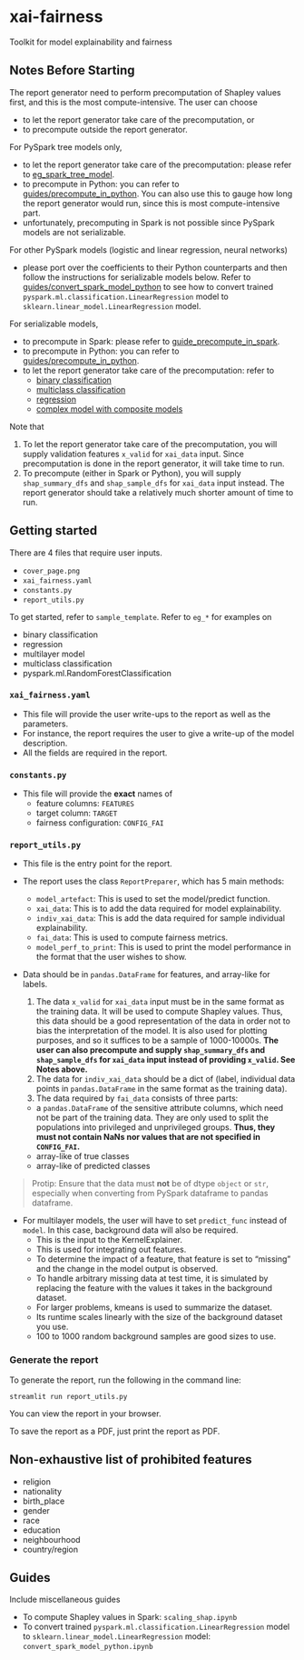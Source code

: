 # xai-fairness
Toolkit for model explainability and fairness

## Notes Before Starting
The report generator need to perform precomputation of Shapley values first, and this is the most compute-intensive. The user can choose
- to let the report generator take care of the precomputation, or
- to precompute outside the report generator.

For PySpark tree models only,
- to let the report generator take care of the precomputation: please refer to [eg_spark_tree_model](https://github.com/basisai/xai-fairness/tree/dev/eg_spark_tree_model).
- to precompute in Python: you can refer to [guides/precompute_in_python](https://github.com/basisai/xai-fairness/blob/dev/guides/precompute_in_python.ipynb). You can also use this to gauge how long the report generator would run, since this is most compute-intensive part.
- unfortunately, precomputing in Spark is not possible since PySpark models are not serializable.

For other PySpark models (logistic and linear regression, neural networks)
- please port over the coefficients to their Python counterparts and then follow the instructions for serializable models below. Refer to [guides/convert_spark_model_python](https://github.com/basisai/xai-fairness/blob/dev/guides/convert_spark_model_python.ipynb) to see how to convert trained `pyspark.ml.classification.LinearRegression` model to `sklearn.linear_model.LinearRegression` model.

For serializable models,
- to precompute in Spark: please refer to [guide_precompute_in_spark](https://github.com/basisai/xai-fairness/tree/dev/guide_precompute_in_spark).
- to precompute in Python: you can refer to [guides/precompute_in_python](https://github.com/basisai/xai-fairness/blob/dev/guides/precompute_in_python.ipynb).
- to let the report generator take care of the precomputation: refer to 
  - [binary classification](https://github.com/basisai/xai-fairness/tree/dev/eg_binary_class)
  - [multiclass classification](https://github.com/basisai/xai-fairness/tree/dev/eg_multiclass)
  - [regression](https://github.com/basisai/xai-fairness/tree/dev/eg_regression)
  - [complex model with composite models](https://github.com/basisai/xai-fairness/tree/dev/eg_multilayer_model)

Note that
1. To let the report generator take care of the precomputation, you will supply validation features `x_valid` for `xai_data` input. Since precomputation is done in the report generator, it will take time to run.
2. To precompute (either in Spark or Python), you will supply `shap_summary_dfs` and `shap_sample_dfs` for `xai_data` input instead. The report generator should take a relatively much shorter amount of time to run.


## Getting started
There are 4 files that require user inputs.
- `cover_page.png`
- `xai_fairness.yaml`
- `constants.py`
- `report_utils.py`

To get started, refer to `sample_template`. Refer to `eg_*` for examples on
- binary classification
- regression
- multilayer model
- multiclass classification
- pyspark.ml.RandomForestClassification


### `xai_fairness.yaml`
- This file will provide the user write-ups to the report as well as the parameters.
- For instance, the report requires the user to give a write-up of the model description.
- All the fields are required in the report.

### `constants.py`
- This file will provide the **exact** names of 
  - feature columns: `FEATURES`
  - target column: `TARGET`
  - fairness configuration: `CONFIG_FAI`

### `report_utils.py`
- This file is the entry point for the report.
- The report uses the class `ReportPreparer`, which has 5 main methods:
  - `model_artefact`: This is used to set the model/predict function.
  - `xai_data`: This is to add the data required for model explainability.
  - `indiv_xai_data`: This is add the data required for sample individual explainability.
  - `fai_data`: This is used to compute fairness metrics.
  - `model_perf_to_print`: This is used to print the model performance in the format that the user wishes to show.

- Data should be in `pandas.DataFrame` for features, and array-like for labels.
  1. The data `x_valid` for `xai_data` input must be in the same format as the training data. It will be used to compute Shapley values. Thus, this data should be a good representation of the data in order not to bias the interpretation of the model. It is also used for plotting purposes, and so it suffices to be a sample of 1000-10000s. **The user can also precompute and supply `shap_summary_dfs` and `shap_sample_dfs` for `xai_data` input instead of providing `x_valid`. See Notes above.**
  2. The data for `indiv_xai_data` should be a dict of (label, individual data points in `pandas.DataFrame` in the same format as the training data).
  3. The data required by `fai_data` consists of three parts:
    - a `pandas.DataFrame` of the sensitive attribute columns, which need not be part of the training data. They are only used to split the populations into privileged and unprivileged groups. **Thus, they must not contain NaNs nor values that are not specified in `CONFIG_FAI`.**
    - array-like of true classes
    - array-like of predicted classes

> Protip: Ensure that the data must **not** be of dtype `object` or `str`, especially when converting from PySpark dataframe to pandas dataframe.

- For multilayer models, the user will have to set `predict_func` instead of `model`. In this case, background data will also be required.
  - This is the input to the KernelExplainer.
  - This is used for integrating out features.
  - To determine the impact of a feature, that feature is set to “missing” and the change in the model output is observed.
  - To handle arbitrary missing data at test time, it is simulated by replacing the feature with the values it takes in the background dataset.
  - For larger problems, kmeans is used to summarize the dataset.
  - Its runtime scales linearly with the size of the background dataset you use.
  - 100 to 1000 random background samples are good sizes to use.


### Generate the report
To generate the report, run the following in the command line:

`streamlit run report_utils.py`

You can view the report in your browser.

To save the report as a PDF, just print the report as PDF.


## Non-exhaustive list of prohibited features
- religion
- nationality
- birth_place
- gender
- race
- education
- neighbourhood
- country/region


## Guides
Include miscellaneous guides
- To compute Shapley values in Spark: `scaling_shap.ipynb`
- To convert trained `pyspark.ml.classification.LinearRegression` model to `sklearn.linear_model.LinearRegression` model: `convert_spark_model_python.ipynb`

